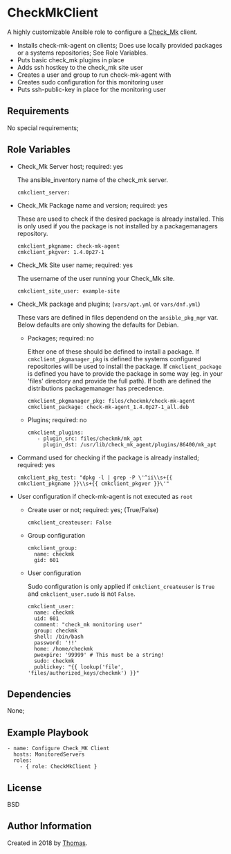 CheckMkClient
=============

A highly customizable Ansible role to configure a [Check_Mk](https://mathias-kettner.de/check_mk.html) client.

- Installs check-mk-agent on clients; Does use locally provided packages or a systems repositories; See Role Variables.
- Puts basic check_mk plugins in place
- Adds ssh hostkey to the check_mk site user
- Creates a user and group to run check-mk-agent with
- Creates sudo configuration for this monitoring user
- Puts ssh-public-key in place for the monitoring user

Requirements
------------

No special requirements;

Role Variables
--------------

- Check_Mk Server host; required: yes

  The ansible_inventory name of the check_mk server.

      cmkclient_server: 

- Check_Mk Package name and version; required: yes

  These are used to check if the desired package is already installed. This is only used if you the package is not installed by a packagemanagers repository.
   
      cmkclient_pkgname: check-mk-agent
      cmkclient_pkgver: 1.4.0p27-1

- Check_Mk Site user name; required: yes

  The username of the user running your Check_Mk site.

      cmkclient_site_user: example-site

- Check_Mk package and plugins; (`vars/apt.yml` or `vars/dnf.yml`)

  These vars are defined in files dependend on the `ansible_pkg_mgr` var. Below defaults are only showing the defaults for Debian.

  - Packages; required: no

    Either one of these should be defined to install a package. If `cmkclient_pkgmanager_pkg` is defined the systems configured repositories will be used to install the package. If `cmkclient_package` is defined you have to provide the package in some way (eg. in your 'files' directory and provide the full path). If both are defined the distributions packagemanager has precedence.

        cmkclient_pkgmanager_pkg: files/checkmk/check-mk-agent
        cmkclient_package: check-mk-agent_1.4.0p27-1_all.deb

  - Plugins; required: no

        cmkclient_plugins: 
           - plugin_src: files/checkmk/mk_apt
             plugin_dst: /usr/lib/check_mk_agent/plugins/86400/mk_apt

- Command used for checking if the package is already installed; required: yes

      cmkclient_pkg_test: "dpkg -l | grep -P \'^ii\\s+{{ cmkclient_pkgname }}\\s+{{ cmkclient_pkgver }}\'"

- User configuration if check-mk-agent is not executed as `root`                                                                                                                                         

  - Create user or not; required: yes; (True/False)

        cmkclient_createuser: False

  - Group configuration

        cmkclient_group:
          name: checkmk
          gid: 601

   - User configuration

     Sudo configuration is only applied if `cmkclient_createuser` is `True` and `cmkclient_user.sudo` is not `False`.

         cmkclient_user:
           name: checkmk
           uid: 601
           comment: "check_mk monitoring user"
           group: checkmk
           shell: /bin/bash
           password: '!!'
           home: /home/checkmk
           pwexpire: '99999' # This must be a string!
           sudo: checkmk
           publickey: "{{ lookup('file', 'files/authorized_keys/checkmk') }}"

Dependencies
------------

None;

Example Playbook
----------------

    - name: Configure Check_MK Client
      hosts: MonitoredServers
      roles:
        - { role: CheckMkClient }

License
-------

BSD

Author Information
------------------

Created in 2018 by [Thomas](https://blog.waan.name/).
